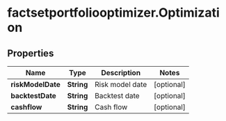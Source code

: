 # factsetportfoliooptimizer.Optimization

## Properties

Name | Type | Description | Notes
------------ | ------------- | ------------- | -------------
**riskModelDate** | **String** | Risk model date | [optional] 
**backtestDate** | **String** | Backtest date | [optional] 
**cashflow** | **String** | Cash flow | [optional] 


